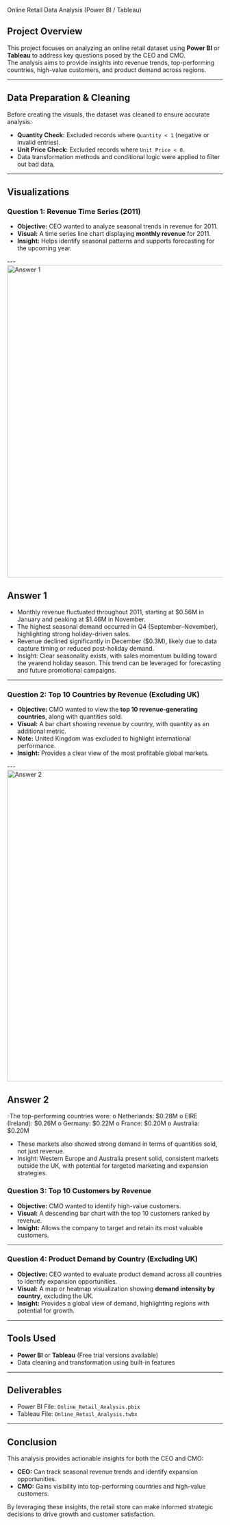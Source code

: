 Online Retail Data Analysis (Power BI / Tableau)

## Project Overview
This project focuses on analyzing an online retail dataset using **Power BI** or **Tableau** to address key questions posed by the CEO and CMO.  
The analysis aims to provide insights into revenue trends, top-performing countries, high-value customers, and product demand across regions.

---

## Data Preparation & Cleaning
Before creating the visuals, the dataset was cleaned to ensure accurate analysis:
- **Quantity Check:** Excluded records where `Quantity < 1` (negative or invalid entries).
- **Unit Price Check:** Excluded records where `Unit Price < 0`.  
- Data transformation methods and conditional logic were applied to filter out bad data.

---

## Visualizations

### **Question 1: Revenue Time Series (2011)**
- **Objective:** CEO wanted to analyze seasonal trends in revenue for 2011.  
- **Visual:** A time series line chart displaying **monthly revenue** for 2011.  
- **Insight:** Helps identify seasonal patterns and supports forecasting for the upcoming year.

---<img width="1290" height="729" alt="Answer 1" src="https://github.com/user-attachments/assets/e268f2e3-3ded-416b-ba74-c128c4c0923b" />
## **Answer 1**
- Monthly revenue fluctuated throughout 2011, starting at $0.56M in January and peaking at $1.46M in November.
- The highest seasonal demand occurred in Q4 (September–November), highlighting strong holiday-driven sales.
- Revenue declined significantly in December ($0.3M), likely due to data capture timing or reduced post-holiday demand.
- Insight: Clear seasonality exists, with sales momentum building toward the yearend holiday season. This trend can be leveraged for forecasting and future promotional campaigns.
  
---

### **Question 2: Top 10 Countries by Revenue (Excluding UK)**
- **Objective:** CMO wanted to view the **top 10 revenue-generating countries**, along with quantities sold.  
- **Visual:** A bar chart showing revenue by country, with quantity as an additional metric.  
- **Note:** United Kingdom was excluded to highlight international performance.  
- **Insight:** Provides a clear view of the most profitable global markets.

---<img width="1290" height="727" alt="Answer 2" src="https://github.com/user-attachments/assets/213caae2-54ee-4a2e-ab87-d69bfd637c2e" />
## **Answer 2**
-The top-performing countries were:
  o Netherlands: $0.28M
  o EIRE (Ireland): $0.26M
  o Germany: $0.22M
  o France: $0.20M
  o Australia: $0.20M
- These markets also showed strong demand in terms of quantities sold, not just revenue.
- Insight: Western Europe and Australia present solid, consistent markets outside the UK, with potential for targeted marketing and expansion strategies.

### **Question 3: Top 10 Customers by Revenue**
- **Objective:** CMO wanted to identify high-value customers.  
- **Visual:** A descending bar chart with the top 10 customers ranked by revenue.  
- **Insight:** Allows the company to target and retain its most valuable customers.

---

### **Question 4: Product Demand by Country (Excluding UK)**
- **Objective:** CEO wanted to evaluate product demand across all countries to identify expansion opportunities.  
- **Visual:** A map or heatmap visualization showing **demand intensity by country**, excluding the UK.  
- **Insight:** Provides a global view of demand, highlighting regions with potential for growth.

---

## Tools Used
- **Power BI** or **Tableau** (Free trial versions available)  
- Data cleaning and transformation using built-in features  

---

## Deliverables
- Power BI File: `Online_Retail_Analysis.pbix`  
- Tableau File: `Online_Retail_Analysis.twbx`  

---

## Conclusion
This analysis provides actionable insights for both the CEO and CMO:
- **CEO:** Can track seasonal revenue trends and identify expansion opportunities.  
- **CMO:** Gains visibility into top-performing countries and high-value customers.  

By leveraging these insights, the retail store can make informed strategic decisions to drive growth and customer satisfaction.
